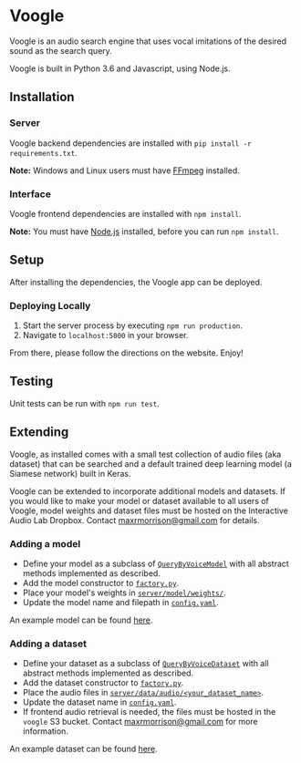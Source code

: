 # Voogle
Voogle is an audio search engine that uses vocal imitations of the desired sound as the search query.

Voogle is built in Python 3.6 and Javascript, using Node.js.

## Installation
### Server
Voogle backend dependencies are installed with `pip install -r requirements.txt`.

**Note:** Windows and Linux users must have [FFmpeg](https://www.ffmpeg.org/) installed.

### Interface
Voogle frontend dependencies are installed with `npm install`.

**Note:** You must have [Node.js](https://nodejs.org/en/) installed, before you can run `npm install`.

## Setup
After installing the dependencies, the Voogle app can be deployed.

### Deploying Locally
1. Start the server process by executing `npm run production`.
2. Navigate to `localhost:5000` in your browser.

From there, please follow the directions on the website. Enjoy!

## Testing
Unit tests can be run with `npm run test`.

## Extending
Voogle, as installed comes with a small test collection of audio files (aka dataset) that can be searched and a default trained deep learning model (a Siamese network) built in Keras.

Voogle can be extended to incorporate additional models and datasets. If you would like to make your model or dataset available to all users of Voogle, model weights and dataset files must be hosted on the Interactive Audio Lab Dropbox. Contact maxrmorrison@gmail.com for details.

### Adding a model
- Define your model as a subclass of [`QueryByVoiceModel`](server/model/QueryByVoiceModel.py) with all abstract methods implemented as described.
- Add the model constructor to [`factory.py`](server/factory.py).
- Place your model's weights in [`server/model/weights/`](server/model/weights/).
- Update the model name and filepath in [`config.yaml`](server/config.yaml).

An example model can be found [here](server/model/SiameseStyle.py).

### Adding a dataset
- Define your dataset as a subclass of [`QueryByVoiceDataset`](server/data/QueryByVoiceDataset.py) with all abstract methods implemented as described.
- Add the dataset constructor to [`factory.py`](server/factory.py).
- Place the audio files in [`server/data/audio/<your_dataset_name>`](server/data/audio/).
- Update the dataset name in [`config.yaml`](server/config.yaml).
- If frontend audio retrieval is needed, the files must be hosted in the `voogle` S3 bucket. Contact maxrmorrison@gmail.com for more information.

An example dataset can be found [here](server/data/TestDataset.py).
